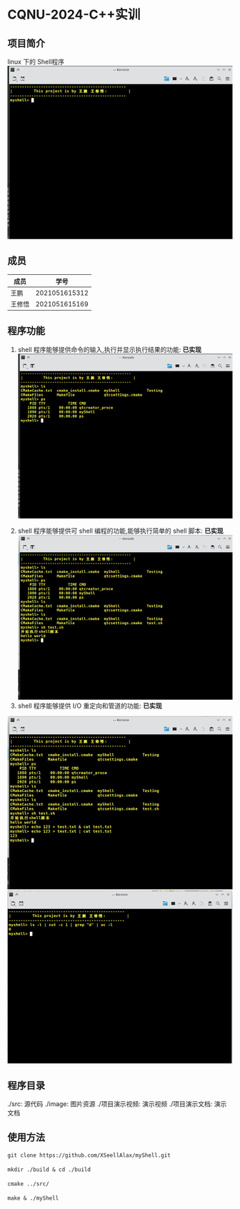 # CQNU-2024-C++实训

## 项目简介

 linux 下的 Shell程序
![](./image/demo1.png)
## 成员
|成员|学号|
|---|---|
|王鹏|2021051615312|
|王修悟|2021051615169|


## 程序功能

1. shell 程序能够提供命令的输入,执行并显示执行结果的功能: **已实现**
![](./image/demo2.png)
<!-- <img src="./image/demo1.png"  width="00" /> -->


2. shell 程序能够提供可 shell 编程的功能,能够执行简单的 shell 脚本: **已实现**
![](./image/demo3.png)
3. shell 程序能够提供 I/O 重定向和管道的功能: **已实现**

![](./image/demo4.png)
![](./image/demo5.png)
## 程序目录

./src: 源代码
./image: 图片资源
./项目演示视频: 演示视频
./项目演示文档: 演示文档

## 使用方法

```
git clone https://github.com/XSeellAlax/myShell.git

mkdir ./build & cd ./build

cmake ../src/

make & ./myShell
```




